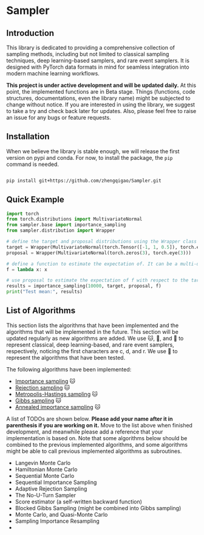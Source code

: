 # Sampler

## Introduction

This library is dedicated to providing a comprehensive collection of sampling methods, including but not limited to classical sampling techniques, deep learning-based samplers, and rare event samplers. It is designed with PyTorch data formats in mind for seamless integration into modern machine learning workflows. 

**This project is under active development and will be updated daily.** At this point, the implemented functions are in Beta stage. Things (functions, code structures, documentations, even the library name) might be subjected to change without notice. If you are interested in using the library, we suggest to take a try and check back later for updates. Also, please feel free to raise an issue for any bugs or feature requests. 

## Installation

When we believe the library is stable enough, we will release the first version on pypi and conda. For now, to install the package, the `pip` command is needed.

```bash

pip install git+https://github.com/zhengqigao/Sampler.git

```

## Quick Example

```python
import torch
from torch.distributions import MultivariateNormal
from sampler.base import importance_sampling
from sampler.distribution import Wrapper

# define the target and proposal distributions using the Wrapper class
target = Wrapper(MultivariateNormal(torch.Tensor([-1, 1, 0.5]), torch.eye(3)))
proposal = Wrapper(MultivariateNormal(torch.zeros(3), torch.eye(3)))

# define a function to estimate the expectation of. It can be a multi-dimensional function. In this example, we consider a R^3 to R^3 identity function.
f = lambda x: x

# use proposal to estimate the expectation of f with respect to the target
results = importance_sampling(10000, target, proposal, f)
print("Test mean:", results)

```

## List of Algorithms

This section lists the algorithms that have been implemented and the algorithms that will be implemented in the future. This section will be updated regularly as new algorithms are added. We use :cat:, :dog:, and :rabbit: to represent classical, deep learning-based, and rare event samplers, respectively, noticing the first characters are c, d, and r. We use :tea: to represent the algorithms that have been tested.


The following algorithms have been implemented:

- [Importance sampling](https://www.microsoft.com/en-us/research/uploads/prod/2006/01/Bishop-Pattern-Recognition-and-Machine-Learning-2006.pdf) :cat:
- [Rejection sampling](https://www.microsoft.com/en-us/research/uploads/prod/2006/01/Bishop-Pattern-Recognition-and-Machine-Learning-2006.pdf) :cat:
- [Metropolis-Hastings sampling](https://www.microsoft.com/en-us/research/uploads/prod/2006/01/Bishop-Pattern-Recognition-and-Machine-Learning-2006.pdf) :cat:
- [Gibbs sampling](https://www.microsoft.com/en-us/research/uploads/prod/2006/01/Bishop-Pattern-Recognition-and-Machine-Learning-2006.pdf) :cat:
- [Annealed importance sampling](https://arxiv.org/abs/physics/9803008) :cat:

A list of TODOs are shown below. **Please add your name after it in parenthesis if you are working on it.** Move to the list above when finished development, and meanwhile please add a reference that your implementation is based on. Note that some algorithms below should be combined to the previous implemented algorithms, and some algorithms might be able to call previous implemented algorithms as subroutines. 

- Langevin Monte Carlo
- Hamiltonian Monte Carlo
- Sequential Monte Carlo
- Sequential Importance Sampling
- Adaptive Rejection Sampling
- The No-U-Turn Sampler
- Score estimator (a self-written backward function)
- Blocked Gibbs Sampling (might be combined into Gibbs sampling)
- Monte Carlo, and Quasi-Monte Carlo
- Sampling Importance Resampling
- 

